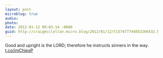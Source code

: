 ```yaml
---
layout: post
microblog: true
audio: 
photo: 
date: 2012-01-12 09:03:14 -0600
guid: http://craigmcclellan.micro.blog/2012/01/12/t157477744853266432.html
---
```

Good and upright is the LORD; therefore he instructs sinners in the way.  [t.co/imChjpsP](http://t.co/imChjpsP)
